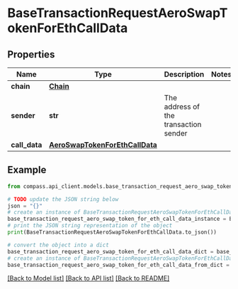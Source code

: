 # BaseTransactionRequestAeroSwapTokenForEthCallData


## Properties

Name | Type | Description | Notes
------------ | ------------- | ------------- | -------------
**chain** | [**Chain**](Chain.md) |  | 
**sender** | **str** | The address of the transaction sender | 
**call_data** | [**AeroSwapTokenForEthCallData**](AeroSwapTokenForEthCallData.md) |  | 

## Example

```python
from compass.api_client.models.base_transaction_request_aero_swap_token_for_eth_call_data import BaseTransactionRequestAeroSwapTokenForEthCallData

# TODO update the JSON string below
json = "{}"
# create an instance of BaseTransactionRequestAeroSwapTokenForEthCallData from a JSON string
base_transaction_request_aero_swap_token_for_eth_call_data_instance = BaseTransactionRequestAeroSwapTokenForEthCallData.from_json(json)
# print the JSON string representation of the object
print(BaseTransactionRequestAeroSwapTokenForEthCallData.to_json())

# convert the object into a dict
base_transaction_request_aero_swap_token_for_eth_call_data_dict = base_transaction_request_aero_swap_token_for_eth_call_data_instance.to_dict()
# create an instance of BaseTransactionRequestAeroSwapTokenForEthCallData from a dict
base_transaction_request_aero_swap_token_for_eth_call_data_from_dict = BaseTransactionRequestAeroSwapTokenForEthCallData.from_dict(base_transaction_request_aero_swap_token_for_eth_call_data_dict)
```
[[Back to Model list]](../README.md#documentation-for-models) [[Back to API list]](../README.md#documentation-for-api-endpoints) [[Back to README]](../README.md)


